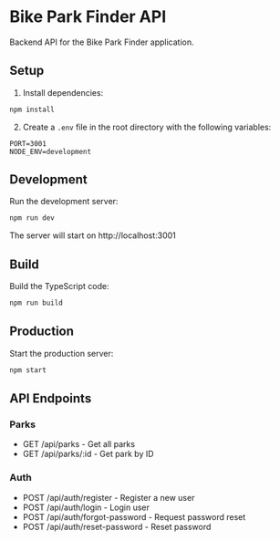 # Bike Park Finder API

Backend API for the Bike Park Finder application.

## Setup

1. Install dependencies:
```bash
npm install
```

2. Create a `.env` file in the root directory with the following variables:
```
PORT=3001
NODE_ENV=development
```

## Development

Run the development server:
```bash
npm run dev
```

The server will start on http://localhost:3001

## Build

Build the TypeScript code:
```bash
npm run build
```

## Production

Start the production server:
```bash
npm start
```

## API Endpoints

### Parks
- GET /api/parks - Get all parks
- GET /api/parks/:id - Get park by ID

### Auth
- POST /api/auth/register - Register a new user
- POST /api/auth/login - Login user
- POST /api/auth/forgot-password - Request password reset
- POST /api/auth/reset-password - Reset password 